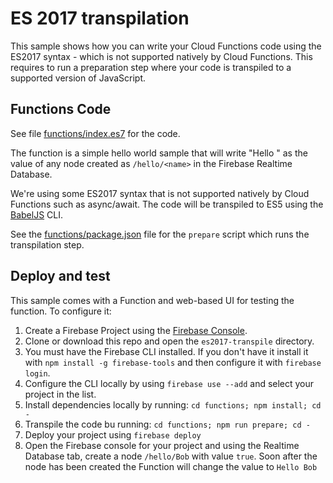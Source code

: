 # ES 2017 transpilation

This sample shows how you can write your Cloud Functions code using the ES2017 syntax - which is not supported natively by Cloud Functions. This requires to run a preparation step where your code is transpiled to a supported version of JavaScript.


## Functions Code

See file [functions/index.es7](functions/index.es7) for the code.

The function is a simple hello world sample that will write "Hello <Name>" as the value of any node created as `/hello/<name>` in the Firebase Realtime Database.

We're using some ES2017 syntax that is not supported natively by Cloud Functions such as async/await. The code will be transpiled to ES5 using the [BabelJS](https://babeljs.io/) CLI.

See the [functions/package.json](functions/package.json) file for the `prepare` script which runs the transpilation step.


## Deploy and test

This sample comes with a Function and web-based UI for testing the function. To configure it:

 1. Create a Firebase Project using the [Firebase Console](https://console.firebase.google.com).
 1. Clone or download this repo and open the `es2017-transpile` directory.
 1. You must have the Firebase CLI installed. If you don't have it install it with `npm install -g firebase-tools` and then configure it with `firebase login`.
 1. Configure the CLI locally by using `firebase use --add` and select your project in the list.
 1. Install dependencies locally by running: `cd functions; npm install; cd -`
 1. Transpile the code bu running: `cd functions; npm run prepare; cd -`
 1. Deploy your project using `firebase deploy`
 1. Open the Firebase console for your project and using the Realtime Database tab, create a node `/hello/Bob` with value `true`. Soon after the node has been created the Function will change the value to `Hello Bob`

